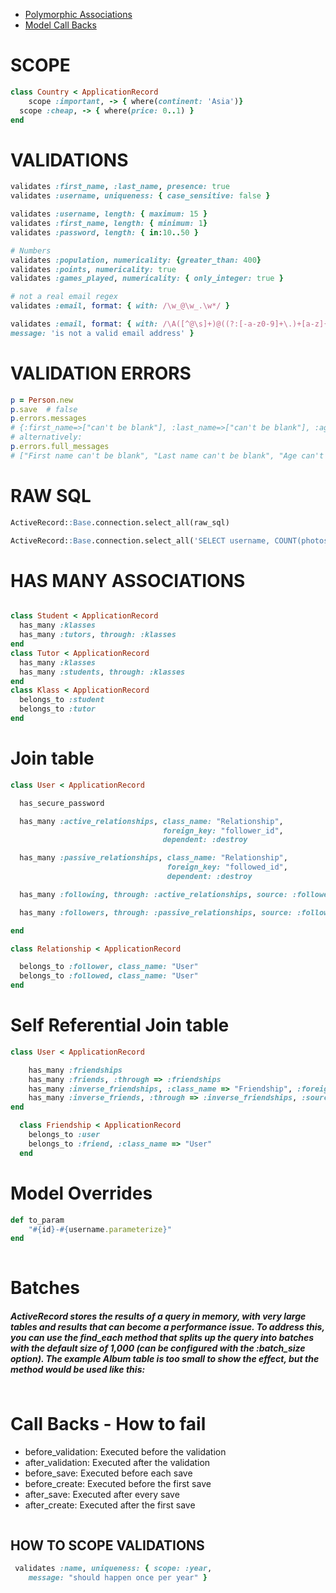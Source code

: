 * [Polymorphic Associations](https://launchschool.com/blog/understanding-polymorphic-associations-in-rails)
* [Model Call Backs](https://api.rubyonrails.org/classes/ActiveRecord/Callbacks.html)


# SCOPE
```ruby
class Country < ApplicationRecord
	scope :important, -> { where(continent: 'Asia')}
  scope :cheap, -> { where(price: 0..1) }
end
```

# VALIDATIONS
```ruby
validates :first_name, :last_name, presence: true
validates :username, uniqueness: { case_sensitive: false }

validates :username, length: { maximum: 15 }
validates :first_name, length: { minimum: 1}
validates :password, length: { in:10..50 }

# Numbers
validates :population, numericality: {greater_than: 400}
validates :points, numericality: true
validates :games_played, numericality: { only_integer: true }

# not a real email regex
validates :email, format: { with: /\w_@\w_.\w*/ }

validates :email, format: { with: /\A([^@\s]+)@((?:[-a-z0-9]+\.)+[a-z]{2,})\Z/i,
message: 'is not a valid email address' }

```

# VALIDATION ERRORS
```ruby
p = Person.new
p.save  # false
p.errors.messages
# {:first_name=>["can't be blank"], :last_name=>["can't be blank"], :age=>["can't be blank", "is not a number"]}
# alternatively:
p.errors.full_messages
# ["First name can't be blank", "Last name can't be blank", "Age can't be blank", "Age is not a number"]

```

# RAW SQL
```sql
ActiveRecord::Base.connection.select_all(raw_sql)

ActiveRecord::Base.connection.select_all('SELECT username, COUNT(photos.likes) FROM users JOIN photos ON (users.id = photos.user_id) GROUP BY photos.user_id')

```

# HAS MANY ASSOCIATIONS

```ruby

class Student < ApplicationRecord
  has_many :klasses
  has_many :tutors, through: :klasses
end
class Tutor < ApplicationRecord
  has_many :klasses
  has_many :students, through: :klasses
end
class Klass < ApplicationRecord
  belongs_to :student
  belongs_to :tutor
end

```

# Join table 

```ruby 
class User < ApplicationRecord

  has_secure_password

  has_many :active_relationships, class_name: "Relationship",
                                  foreign_key: "follower_id",
                                  dependent: :destroy

  has_many :passive_relationships, class_name: "Relationship", 
                                   foreign_key: "followed_id",
                                   dependent: :destroy

  has_many :following, through: :active_relationships, source: :followed

  has_many :followers, through: :passive_relationships, source: :follower

end

class Relationship < ApplicationRecord

  belongs_to :follower, class_name: "User"
  belongs_to :followed, class_name: "User"
end


```

# Self Referential Join table 

```ruby 
class User < ApplicationRecord

    has_many :friendships
    has_many :friends, :through => :friendships
    has_many :inverse_friendships, :class_name => "Friendship", :foreign_key => "friend_id"
    has_many :inverse_friends, :through => :inverse_friendships, :source => :user
end 

  class Friendship < ApplicationRecord
  	belongs_to :user
	belongs_to :friend, :class_name => "User"
  end

```

# Model Overrides

```ruby
def to_param
	"#{id}-#{username.parameterize}"
end
 
 ```
 
 # Batches

##### ActiveRecord stores the results of a query in memory, with very large tables and results that can become a performance issue. To address this, you can use the find_each method that splits up the query into batches with the default size of 1,000 (can be configured with the :batch_size option). The example Album table is too small to show the effect, but the method would be used like this: 
```ruby

```

# Call Backs - How to fail
 * before_validation: Executed before the validation
* after_validation: Executed after the validation
* before_save: Executed before each save
* before_create: Executed before the first save
* after_save: Executed after every save
* after_create: Executed after the first save

```ruby
```


## HOW TO SCOPE VALIDATIONS


```ruby
 validates :name, uniqueness: { scope: :year,
    message: "should happen once per year" }
```


